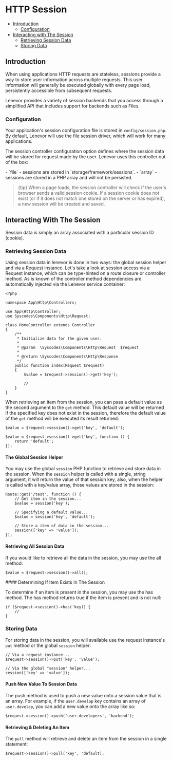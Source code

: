 # HTTP Session

- [Introduction](#introduction)
    - [Configuration](#configuration)
- [Interacting with The Session](#interacting-session)
    - [Retrieving Session Data](#retrieving-session-data)
    - [Storing Data](#storing-data)


<a name="introduction"></a>
## Introduction

When using applications HTTP requests are stateless, sessions provide a way to store user information across multiple requests. This user information will generally be executed globally with every page load, persistently accessible from subsequent requests.

Lenevor provides a variety of session backends that you access through a simplified API that includes support for backends such as Files.

<a name="configuration"></a>
### Configuration

Your application's session configuration file is stored in `config/session.php`. By default, Lenevor will use the file session driver, which will work for many applications.

The session controller configuration option defines where the session data will be stored for request made by the user. Lenevor uses this controller out of the box:

<div class="content-list" markdown="1">
- `file` - sessions are stored in `storage/framework/sessions`.
- `array` - sessions are stored in a PHP array and will not be persisted.
</div>

> {tip} When a page loads, the session controller will check if the user's browser sends a valid session cookie. If a session cookie does not exist (or if it does not match one stored on the server or has expired), a new session will be created and saved.

<a name="interacting-session"></a>
## Interacting With The Session

Session data is simply an array associated with a particular session ID (cookie).

<a name="retrieving-session-data"></a>
### Retrieving Session Data

Using session data in lenevor is done in two ways: the global session helper and via a Request instance. Let's take a look at session access via a Request instance, which can be type-hinted on a route closure or controller method. As is known of the controller method dependencies are automatically injected via the Lenevor service container:

    <?php

    namespace App\Http\Controllers;

    use App\Http\Controller;
    use Syscodes\Components\Http\Request;

    class HomeController extends Controller
    {
        /**
         * Initialize data for the given user.
         *
         * @param  \Syscodes\Components\Http\Request  $request
         *
         * @return \Syscodes\Components\Http\Response
         */
        public function index(Request $request)
        {
            $value = $request->session()->get('key');

            //
        }
    }

When retrieving an item from the session, you can pass a default value as the second argument to the `get` method. This default value will be returned if the specified key does not exist in the session, therefore the default value of the `get` method will be executed its result returned:

    $value = $request->session()->get('key', 'default');

    $value = $request->session()->get('key', function () {
        return 'default';
    });

<a name="global-session-helper"></a>
#### The Global Session Helper

You may use the global `session` PHP function to retrieve and store data in the session. When the `session` helper is called with a single,  string argument, it will return the value of that session key, also, when the helper is called with a key/value array, those values are stored in the session:

    Route::get('/test', function () {
        // Get item in the session...
        $value = session('key');

        // Specifying a default value...
        $value = session('key', 'default');

        // Store a item of data in the session...
        session(['key' => 'value']);
    });

<a name="retrieving-all-session-data"></a>
#### Retrieving All Session Data

If you would like to retrieve all the data in the session, you may use the all method:

    $value = $request->session()->all();

<a name="determining-item-exists-session">
#### Determining If Item Exists In The Session

To determine if an item is present in the session, you may use the has method. The has method returns true if the item is present and is not null:

    if ($request->session()->has('key)) {
        //
    }

<a name="storing-data"></a>
### Storing Data

For storing data in the session, you will available use the request instance's `put` method or the global `session` helper:

    // Via a request instance...
    $request->session()->put('key', 'value');

    // Via the global "session" helper...
    session(['key' => 'value']);

<a name="push-new-value-session-data"></a>
#### Push New Value To Session Data

The push method is used to push a new value onto a session value that is an array. For example, if the `user.develop` key contains an array of `user.develop`, you can add a new value onto the array like so:

    $request->session()->push('user.developers', 'backend');

<a name="retrieving-deleting-item"></a>
#### Retrieving & Deleting An Item

The `pull` method will retrieve and delete an item from the session in a single statement:

    $request->session()->pull('key', 'default);